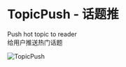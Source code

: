 TopicPush - 话题推
=============

Push hot topic to reader    
给用户推送热门话题

![TopicPush](https://github.com/withsimple/TopicPush/master/TopicPush.png)